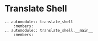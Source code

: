 # Translate Shell

```{eval-rst}
.. automodule:: translate_shell
    :members:
.. automodule:: translate_shell.__main__
    :members:
```
